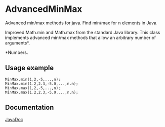 # AdvancedMinMax
Advanced min/max methods for java. Find min/max for n elements in Java.

Improved Math.min and Math.max from the standard Java library.
This class implements advanced min/max methods that allow an arbitrary 
number of arguments*.

*Numbers.

## Usage example

```
MinMax.min(1,2,-5,...,n);
MinMax.min(1.2,2.3,-5.0,...,n.n);
MinMax.max(1,2,-5,...,n);
MinMax.max(1.2,2.3,-5.0,...,n.n);
```

## Documentation
[JavaDoc](https://christian0101.github.io/JavaAdvancedMinMax/)
